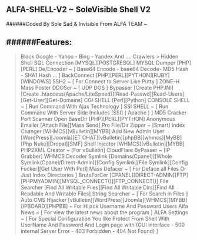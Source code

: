 ## ALFA-SHELL-V2 ~ SoleVisible Shell V2

######Coded By Sole Sad & Invisible From ALFA TEAM ~

######Features:
-------------------------------------------------------------------------------
> Block Google - Yahoo - Bing - Yandex And .... Crawlers >
Hidden Shell
SQL Connection [MYSQL][POSTGRESQL]
MYSQL Dumper [PHP][PERL]
De/Encoder ~ [ Base64 Encode - base64 Decode- MD5 Hash - SHA1 Hash ... ]
BackConnect [PHP][PERL][PYTHON][RUBY][WINDOWS]
SSH2 ~ [ For Connect to Server Like Putty ]
ZONE-H Mass Poster
DDOSer ~ [ UDP DOS ]
Bypasser [Create PHP.INI][Create .htaccess(Apache/LiteSpeed)][Read-Passwd][Read-Users][Get-User][Get-Domains] 
CGI SHELL [Perl][Python]
CONSOLE SHELL ~ [ Run Command With Ajax Technology ]
SSI SHELL ~ [ Run Command With Server Side Includes [SSI] ( Apache ) ]
MD5 Cracker
Port Scanner
Open BaseDir [PHP][PERL][PYTHON]
Anonymous Emailer [Attach File][Mass Send]
Pro File/Dir Zipper ~ [Smart]
Index Changer [WHMCS][vBulletin][MYBB]
Add New Admin User [WordPress][Joomla][ET CHAT][vBulletin][phpBB][whmcs][MyBB][Php Nuke][Dropal][SMF]
Shell Injector [WHMCS][vBulletin][MYBB]
PHP2XML Creator ~ [For vBulletin]
CloudFlare ByPasser ~ [IP Grabber] 
WHMCS Decoder 
Symlink [Domains(Cpanel)][Whole Symlink(Cpanel/Direct-Admin)][Config Symlink][File Symlink][Config Fucker][Get User With Perl] 
Mass Defacer ~ [ For Deface all Files Or Just Index Directories ]
BruteForCer [CPANEL][DIRECT-ADMIN][FTP][PHPMYADMIN][MYSQL_CONNECT()][FTP_CONNECT()]
File Searcher [Find All Writable Files][Find All Writable Dirs][Find All Readable And Writable Files]
String Searcher ~ [ For Search in Files ]  
Auto CMS Hijacker [vBulletin][WordPress][Joomla][WHMCS][MYBB][IPBOARD][PHPBB] ~ For Hijack Username And Password Users
Alfa News ~ [ For view the latest news about the program ]
ALFA Settings ~ [ For Special Configuration You like Protect From Shell With UserName And Password And Login page with (GUI interface - 500 internal Server Error -  403 Forbidden - 404 Not Found) ]
